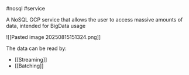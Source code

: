 #nosql #service 

A NoSQL GCP service that allows the user to access massive amounts of data, intended for BigData usage

![[Pasted image 20250815151324.png]]

The data can be read by:
- [[Streaming]]
- [[Batching]]